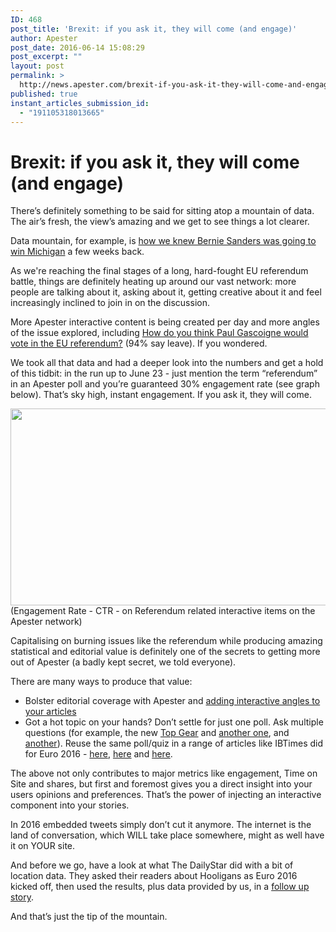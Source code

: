 ```yaml
---
ID: 468
post_title: 'Brexit: if you ask it, they will come (and engage)'
author: Apester
post_date: 2016-06-14 15:08:29
post_excerpt: ""
layout: post
permalink: >
  http://news.apester.com/brexit-if-you-ask-it-they-will-come-and-engage/
published: true
instant_articles_submission_id:
  - "191105318013665"
---
```

<h1><strong>Brexit: if you ask it, they will come (and engage)</strong></h1>
There’s definitely something to be said for sitting atop a mountain of data. The air’s fresh, the view’s amazing and we get to see things a lot clearer.

Data mountain, for example, is <a href="http://news.apester.com/aol-apester-poll-won-super-tuesday-2-predicted-michigan-upset-2/" target="_blank">how we knew Bernie Sanders was going to win Michigan</a> a few weeks back.

As we're reaching the final stages of a long, hard-fought EU referendum battle, things are definitely heating up around our vast network: more people are talking about it, asking about it, getting creative about it and feel increasingly inclined to join in on the discussion.

More Apester interactive content is being created per day and more angles of the issue explored, including <a href="http://www.express.co.uk/news/uk/679067/england-fans-euro-2016-anti-eu-songs-brexit" target="_blank">How do you think Paul Gascoigne would vote in the EU referendum?</a> (94% say leave). If you wondered.

We took all that data and had a deeper look into the numbers and get a hold of this tidbit: in the run up to June 23 - just mention the term “referendum” in an Apester poll and you’re guaranteed 30% engagement rate (see graph below). That’s sky high, instant engagement.
If you ask it, they will come.

<img class="alignnone wp-image-472 size-full" src="http://news.apester.com/wp-content/uploads/sites/2/2016/06/image.png" alt="" width="910" height="315" />
(Engagement Rate - CTR - on Referendum related interactive items on the Apester network)

Capitalising on burning issues like the referendum while producing amazing statistical and editorial value is definitely one of the secrets to getting more out of Apester (a badly kept secret, we told everyone).

There are many ways to produce that value:
<ul>
 	<li>Bolster editorial coverage with Apester and <a href="http://www.dailystar.co.uk/showbiz-tv/hot-tv/519985/Matt-LeBlanc-in-talks-to-sign-on-for-second-series-of-Top-Gear" target="_blank">adding interactive angles to your articles</a></li>
 	<li>Got a hot topic on your hands? Don’t settle for just one poll. Ask multiple questions (for example, the new <a href="http://www.express.co.uk/showbiz/tv-radio/679462/Chris-Evans-returning-second-series-Top-Gear-backlash-Matt-LeBlanc" target="_blank">Top Gear</a> and <a href="http://www.telegraph.co.uk/tv/2016/06/12/top-gear-episode-3-matt-leblancs-cenotaph-stunt-and-chris-evans/" target="_blank">another one</a>, and <a href="http://www.independent.co.uk/arts-entertainment/tv/news/top-gear-fans-call-for-jenson-button-to-replace-shouty-chris-evans-as-host-a7067031.html" target="_blank">another</a>).
Reuse the same poll/quiz in a range of articles like IBTimes did for Euro 2016 - <a href="http://www.ibtimes.co.uk/poland-euro-2016-team-profile-robert-lewandowski-pivotal-hopes-maiden-knock-out-appearance-1561740" target="_blank">here</a>, <a href="http://www.ibtimes.co.uk/euro-2016-player-watch-marko-arnautovic-revitalised-stoke-forward-can-inspire-austria-after-1563526" target="_blank">here</a> and <a href="http://www.ibtimes.co.uk/england-euro-2016-team-profile-wayne-rooney-role-casts-shadow-over-three-lions-ambitions-1563574" target="_blank">here</a>.</li>
</ul>
The above not only contributes to major metrics like engagement, Time on Site and shares, but first and foremost gives you a direct insight into your users opinions and preferences. That’s the power of injecting an interactive component into your stories.

In 2016 embedded tweets simply don’t cut it anymore. The internet is the land of conversation, which WILL take place somewhere, might as well have it on YOUR site.

And before we go, have a look at what The DailyStar did with a bit of location data. They asked their readers about Hooligans as Euro 2016 kicked off, then used the results, plus data provided by us, in a <a href="http://www.dailystar.co.uk/news/latest-news/521368/Euro-2016-tournament-hardest-hooligan-league-revealed-Daily-Star-Online-reader-poll" target="_blank">follow up story</a>.

And that’s just the tip of the mountain.